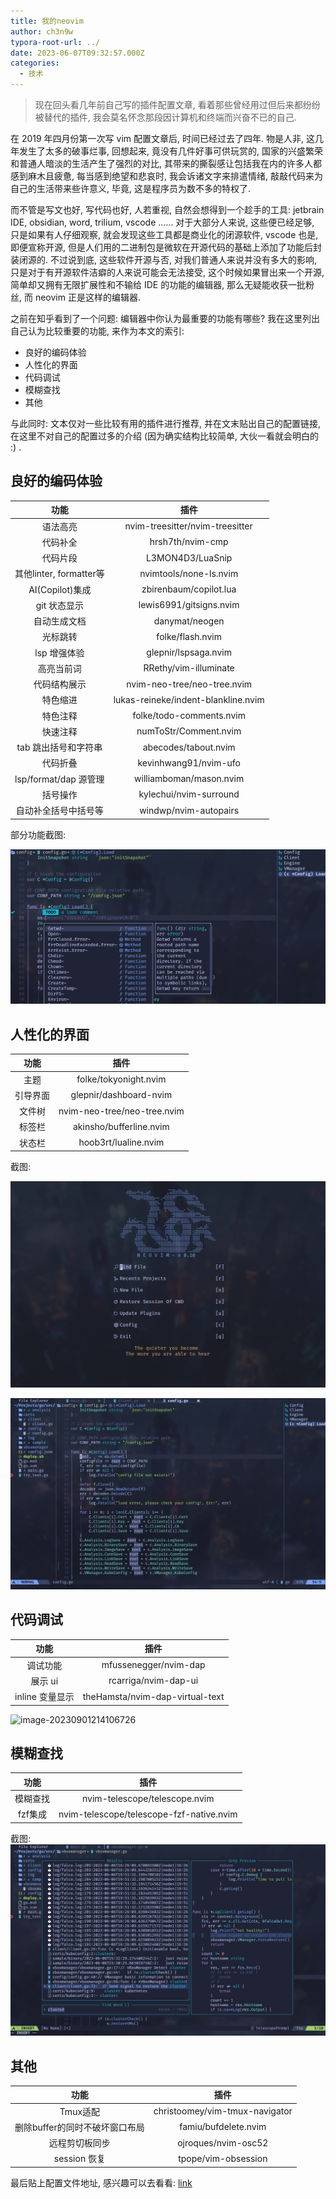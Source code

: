 ```yaml
---
title: 我的neovim
author: ch3n9w
typora-root-url: ../
date: 2023-06-07T09:32:57.000Z
categories:
  - 技术
---
```


> 现在回头看几年前自己写的插件配置文章, 看着那些曾经用过但后来都纷纷被替代的插件, 我会莫名怀念那段因计算机和终端而兴奋不已的自己.

<!--more-->

在 2019 年四月份第一次写 vim 配置文章后, 时间已经过去了四年. 物是人非, 这几年发生了太多的破事烂事, 回想起来, 竟没有几件好事可供玩赏的, 国家的兴盛繁荣和普通人暗淡的生活产生了强烈的对比, 其带来的撕裂感让包括我在内的许多人都感到麻木且疲惫, 每当感到绝望和悲哀时, 我会诉诸文字来排遣情绪, 敲敲代码来为自己的生活带来些许意义, 毕竟, 这是程序员为数不多的特权了.

而不管是写文也好, 写代码也好, 人若重视, 自然会想得到一个趁手的工具: jetbrain IDE, obsidian, word, trilium, vscode ...... 对于大部分人来说, 这些便已经足够, 只是如果有人仔细观察, 就会发现这些工具都是商业化的闭源软件, vscode 也是, 即便宣称开源, 但是人们用的二进制包是微软在开源代码的基础上添加了功能后封装闭源的. 不过说到底, 这些软件开源与否, 对我们普通人来说并没有多大的影响, 只是对于有开源软件洁癖的人来说可能会无法接受, 这个时候如果冒出来一个开源, 简单却又拥有无限扩展性和不输给 IDE 的功能的编辑器, 那么无疑能收获一批粉丝, 而 neovim 正是这样的编辑器.

之前在知乎看到了一个问题: 编辑器中你认为最重要的功能有哪些? 我在这里列出自己认为比较重要的功能, 来作为本文的索引:

- 良好的编码体验
- 人性化的界面
- 代码调试
- 模糊查找
- 其他

与此同时: 文本仅对一些比较有用的插件进行推荐, 并在文末贴出自己的配置链接, 在这里不对自己的配置过多的介绍 (因为确实结构比较简单, 大伙一看就会明白的 :) .

## 良好的编码体验

|          功能           |                插件                 |
| :---------------------: | :---------------------------------: |
|        语法高亮         |   nvim-treesitter/nvim-treesitter   |
|        代码补全         |          hrsh7th/nvim-cmp           |
|        代码片段         |          L3MON4D3/LuaSnip           |
| 其他linter, formatter等 |       nvimtools/none-ls.nvim        |
|     AI(Copilot)集成     |       zbirenbaum/copilot.lua        |
|      git 状态显示       |       lewis6991/gitsigns.nvim       |
|      自动生成文档       |           danymat/neogen            |
|        光标跳转         |          folke/flash.nvim           |
|      lsp 增强体验       |        glepnir/lspsaga.nvim         |
|       高亮当前词        |        RRethy/vim-illuminate        |
|      代码结构展示       |     nvim-neo-tree/neo-tree.nvim     |
|        特色缩进         | lukas-reineke/indent-blankline.nvim |
|        特色注释         |      folke/todo-comments.nvim       |
|        快速注释         |        numToStr/Comment.nvim        |
|  tab 跳出括号和字符串   |        abecodes/tabout.nvim         |
|        代码折叠         |        kevinhwang91/nvim-ufo        |
|  lsp/format/dap 源管理  |       williamboman/mason.nvim       |
|        括号操作         |       kylechui/nvim-surround        |
|  自动补全括号中括号等   |        windwp/nvim-autopairs        |

部分功能截图:

![edit](edit.png)

## 人性化的界面

|   功能   |            插件             |
| :------: | :-------------------------: |
|   主题   |    folke/tokyonight.nvim    |
| 引导界面 |   glepnir/dashboard-nvim    |
|  文件树  | nvim-neo-tree/neo-tree.nvim |
|  标签栏  |   akinsho/bufferline.nvim   |
|  状态栏  |    hoob3rt/lualine.nvim     |

截图:

![image-20230901215409924](image-20230901215409924.png)

![ui](ui.png)

## 代码调试

|      功能       |              插件               |
| :-------------: | :-----------------------------: |
|    调试功能     |      mfussenegger/nvim-dap      |
|     展示 ui     |      rcarriga/nvim-dap-ui       |
| inline 变量显示 | theHamsta/nvim-dap-virtual-text |

![image-20230901214106726](image-20230901214106726.png)

## 模糊查找

|   功能   |                   插件                   |
| :------: | :--------------------------------------: |
| 模糊查找 |      nvim-telescope/telescope.nvim       |
| fzf集成  | nvim-telescope/telescope-fzf-native.nvim |

截图:
![finder](finder.png)

## 其他

|              功能              |              插件              |
| :----------------------------: | :----------------------------: |
|            Tmux适配            | christoomey/vim-tmux-navigator |
| 删除buffer的同时不破坏窗口布局 |      famiu/bufdelete.nvim      |
|         远程剪切板同步         |      ojroques/nvim-osc52       |
|          session 恢复          |      tpope/vim-obsession       |

最后贴上配置文件地址, 感兴趣可以去看看: [link](https://github.com/ch3n9w/dev)
